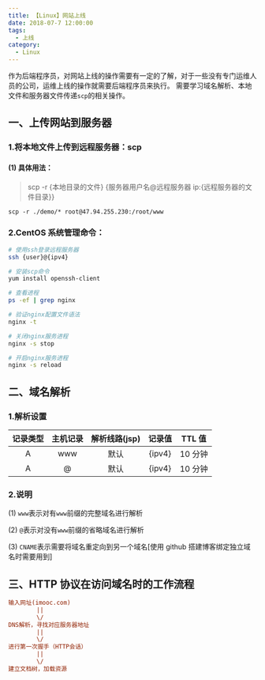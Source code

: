 ```yaml
---
title: 【Linux】网站上线
date: 2018-07-7 12:00:00
tags:
  - 上线
category:
  - Linux
---
```


作为后端程序员，对网站上线的操作需要有一定的了解，对于一些没有专门运维人员的公司，运维上线的操作就需要后端程序员来执行。
需要学习域名解析、本地文件和服务器文件传递`scp`的相关操作。

<!--more-->

## 一、上传网站到服务器

### 1.将本地文件上传到远程服务器：**scp**

#### (1) 具体用法：

> scp -r {本地目录的文件} {服务器用户名@远程服务器 ip:{远程服务器的文件目录}}

`scp -r ./demo/* root@47.94.255.230:/root/www`

### 2.CentOS 系统管理命令：

```bash
# 使用ssh登录远程服务器
ssh {user}@{ipv4}

# 安装scp命令
yum install openssh-client

# 查看进程
ps -ef | grep nginx

# 验证nginx配置文件语法
nginx -t

# 关闭nginx服务进程
nginx -s stop

# 开启nginx服务进程
nginx -s reload
```

## 二、域名解析

### 1.解析设置

| 记录类型 | 主机记录 | 解析线路(jsp) | 记录值 | TTL 值  |
| :------: | :------: | :-----------: | :----: | :-----: |
|    A     |   www    |     默认      | {ipv4} | 10 分钟 |
|    A     |    @     |     默认      | {ipv4} | 10 分钟 |

### 2.说明

(1) `www`表示对有`www`前缀的完整域名进行解析

(2) `@`表示对没有`www`前缀的省略域名进行解析

(3) `CNAME`表示需要将域名重定向到另一个域名[使用 github 搭建博客绑定独立域名时需要用到]

## 三、HTTP 协议在访问域名时的工作流程

```ini
输入网址(imooc.com)
        ||
        \/
DNS解析，寻找对应服务器地址
        ||
        \/
进行第一次握手（HTTP会话）
        ||
        \/
建立文档树，加载资源
```
